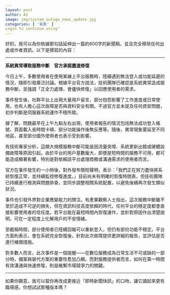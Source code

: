 ```yaml
---
layout: post
author: AI
image: img/system_outage_news_update.jpg
categories: [ '氣象' ]
Login to continue using"
---
```

好的，我可以為你依據那句話延伸出一篇約600字的新聞稿，並且完全移除任何出處或作者資訊。以下是撰寫的內容：  

---

**系統異常導致服務中斷　官方承諾盡速修復**  

今日上午，多數使用者在使用某線上平台服務時，陸續遇到無法登入或功能延遲的情況，隨即引發廣泛討論。根據平台官方說法，技術團隊已確認是系統異常造成服務中斷，並強調「正全力處理，會儘快修復」以回應使用者的需求。  

事件發生後，社群平台上出現大量用戶留言，部分抱怨影響了工作進度或日常使用，也有人擔心這次故障是否與資料安全有關。不過官方並未提及任何資安問題，初步判斷是伺服器系統運作不穩所致。  

據了解，問題最早在上午九點左右出現，使用者報告的情況包括無法成功登入帳號、頁面載入長時間卡頓、部分功能操作後無反應等。隨後，異常現象蔓延至不同地區，甚至部分國外使用者也表示受到影響。  

有技術專家分析，這類大規模服務中斷可能是因流量突增、系統更新出錯或硬體設備故障等原因引起。由於平台的用戶基數龐大，即便是短時間的服務不可用，都可能造成顯著影響，特別是對依賴該平台處理商務或溝通需求的使用者而言。  

官方在事件發生約一小時後，對外發布簡短聲明，表示：「我們正在努力盡快將系統恢復正常，並持續監控修復進度。」目前尚未有明確的恢復時間表，但技術團隊已持續進行檢測與問題排查，並同步調整相關系統配置，以避免後續再次發生類似狀況。  

事件也引發外界對企業應變能力的關注。有產業觀察人士指出，這次服務中斷雖不至於造成不可逆的損失，但在資訊科技高度依賴的時代，任何平台的穩定度都會直接影響使用者的信任度。若平台能在最短時間內恢復運作，並針對原因作出清楚說明，可在一定程度上化解用戶的不安情緒。  

至截稿時間，部分使用者已陸續回報可以重新登入，但仍有部份功能不穩定。平台方面則表示，會在系統完全恢復後，針對此次故障提供更詳細的報告，並評估是否進行補償措施。  

對多數人而言，此次事件是一個提醒——在數位服務成為日常生活不可或缺的一部分時，備案與替代方案的重要性愈加凸顯。而對服務提供者而言，如何在第一時間有效溝通與快速修復，則是維繫市場競爭力的關鍵。  

---

如果你願意，我可以幫你再改成更接近「即時新聞快訊」的口吻，讓它讀起來更有臨場感。你想試試那種版本嗎？